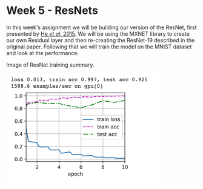 # Week 5 - ResNets
In this week's assignment we will be building our version of the ResNet, first presented by [He *et al.* 2015](https://arxiv.org/pdf/1512.03385.pdf).
We will be using the MXNET library to create our own Residual layer and then re-creating the ResNet-19 described in the original paper.
Following that we will train the model on the MNIST dataset and look at the performance.

Image of ResNet training summary.

![Image of Training Summary](assets/notebook_images/resnet_training.png "ResNet Training Summary")
